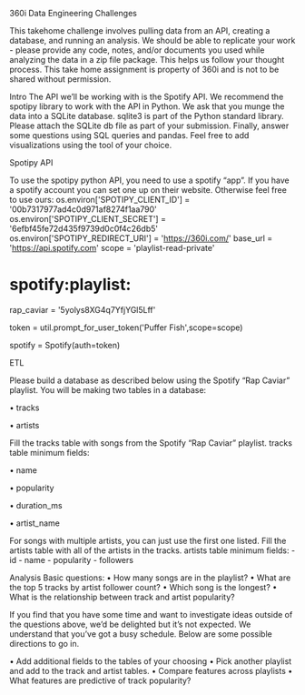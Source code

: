 360i Data Engineering Challenges

This takehome challenge involves pulling data from an API, creating a database, and running an analysis.
We should be able to replicate your work - please provide any code, notes, and/or documents you used
while analyzing the data in a zip file package. This helps us follow your thought process. This take home
assignment is property of 360i and is not to be shared without permission.

Intro
The API we’ll be working with is the Spotify API. We recommend the spotipy library to work with the
API in Python. We ask that you munge the data into a SQLite database. sqlite3 is part of the Python
standard library. Please attach the SQLite db file as part of your submission. Finally, answer some questions
using SQL queries and pandas. Feel free to add visualizations using the tool of your choice.

Spotipy API

To use the spotipy python API, you need to use a spotify “app”. If you have a spotify account you can set
one up on their website. Otherwise feel free to use ours:
os.environ['SPOTIPY_CLIENT_ID'] = '00b7317977ad4c0d971af8274f1aa790'
os.environ['SPOTIPY_CLIENT_SECRET'] = '6efbf45fe72d435f9739d0c0f4c26db5'
os.environ['SPOTIPY_REDIRECT_URI'] = 'https://360i.com/'
base_url = 'https://api.spotify.com'
scope = 'playlist-read-private'
# spotify:playlist:

rap_caviar = '5yolys8XG4q7YfjYGl5Lff'

token = util.prompt_for_user_token('Puffer Fish',scope=scope)

spotify = Spotify(auth=token)


ETL

Please build a database as described below using the Spotify “Rap Caviar” playlist. You will be making two
tables in a database:

• tracks

• artists

Fill the tracks table with songs from the Spotify “Rap Caviar” playlist.
tracks table minimum fields:

• name

• popularity

• duration_ms

• artist_name

For songs with multiple artists, you can just use the first one listed.
Fill the artists table with all of the artists in the tracks.
artists table minimum fields: - id - name - popularity - followers

Analysis
Basic questions:
• How many songs are in the playlist?
• What are the top 5 tracks by artist follower count?
• Which song is the longest?
• What is the relationship between track and artist popularity?

If you find that you have some time and want to investigate ideas outside of the questions above, we’d be
delighted but it’s not expected. We understand that you’ve got a busy schedule. Below are some possible
directions to go in.

• Add additional fields to the tables of your choosing
• Pick another playlist and add to the track and artist tables.
• Compare features across playlists
• What features are predictive of track popularity?